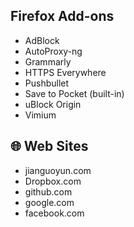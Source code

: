 ## Firefox Add-ons

- AdBlock
- AutoProxy-ng
- Grammarly
- HTTPS Everywhere
- Pushbullet
- Save to Pocket (built-in)
- uBlock Origin
- Vimium

## 🌐 Web Sites

- jianguoyun.com
- Dropbox.com
- github.com
- google.com
- facebook.com
